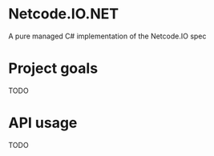 # Netcode.IO.NET
A pure managed C# implementation of the Netcode.IO spec

# Project goals
TODO

# API usage
TODO

